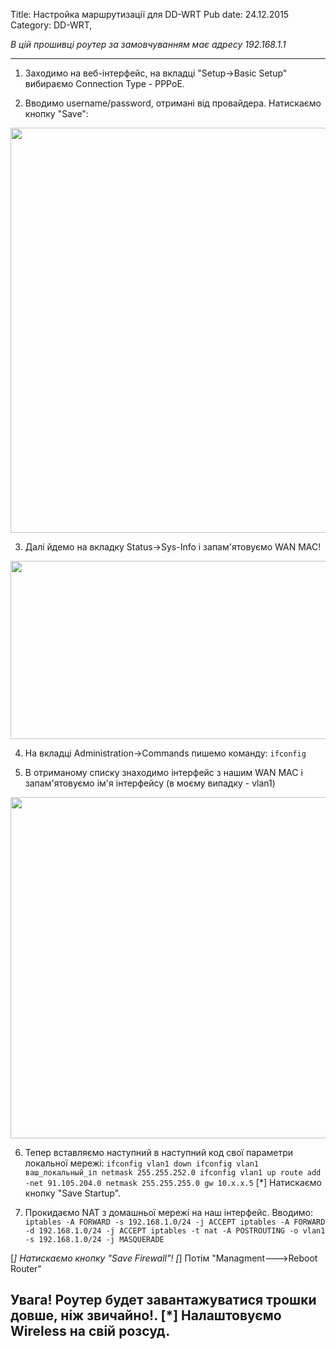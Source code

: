 Title: Настройка маршрутизації для DD-WRT
Pub date: 24.12.2015
Category: DD-WRT, 

_В цій прошивці роутер за замовчуванням має адресу 192.168.1.1_

-----

1. Заходимо на веб-інтерфейс, на вкладці "Setup-&gt;Basic Setup" вибираємо Connection Type - PPPoE.

2. Вводимо username/password, отримані від провайдера. Натискаємо кнопку "Save":
<img class="wp-image-142 size-full aligncenter" src="https://zaychik.info/wp-content/uploads/basic-setup1.png" width="1024" height="648" />

3. Далі йдемо на вкладку Status-&gt;Sys-Info і запам'ятовуємо WAN MAC!
<img class="wp-image-143 size-full aligncenter" src="https://zaychik.info/wp-content/uploads/dd_wrtsystem_info_125.jpg" width="811" height="285" />

4. На вкладці Administration-&gt;Commands пишемо команду:
`ifconfig`

5. В отриманому списку знаходимо інтерфейс з нашим WAN MAC і запам'ятовуємо ім'я інтерфейсу (в моєму випадку - vlan1)

<img class="size-full wp-image-2584 aligncenter" src="https://zaychik.info/wp-content/uploads/dd-wrt_wan_mac.jpg" alt="" width="542" height="546" />

6. Тепер вставляємо наступний в наступний код свої параметри локальної мережі:
`ifconfig vlan1 down
ifconfig vlan1 ваш_локальный_іп netmask 255.255.252.0
ifconfig vlan1 up
route add -net 91.105.204.0 netmask 255.255.255.0 gw 10.x.x.5`
[*] Натискаємо кнопку "Save Startup".

7. Прокидаємо NAT з домашньої мережі на наш інтерфейс. Вводимо:
`iptables -A FORWARD -s 192.168.1.0/24 -j ACCEPT
iptables -A FORWARD -d 192.168.1.0/24 -j ACCEPT
iptables -t nat -A POSTROUTING -o vlan1 -s 192.168.1.0/24 -j MASQUERADE`

[*] Натискаємо кнопку "Save Firewall"!
[*] Потім "Managment---&gt;Reboot Router"

**Увага! Роутер будет завантажуватися трошки довше, ніж звичайно!**.
[*] Налаштовуємо Wireless на свій розсуд.
-----